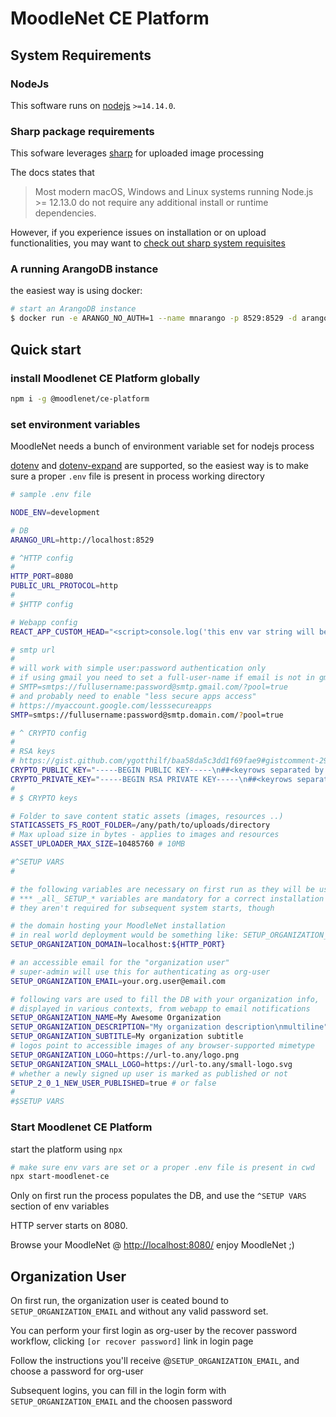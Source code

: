 # MoodleNet CE Platform

## System Requirements

### NodeJs

This software runs on [nodejs](https://nodejs.org/) `>=14.14.0`.

### Sharp package requirements

This sofware leverages [sharp](https://www.npmjs.com/package/sharp) for uploaded image processing

The docs states that

> Most modern macOS, Windows and Linux systems running Node.js >= 12.13.0 do not require any additional install or runtime dependencies.

However, if you experience issues on installation or on upload functionalities, you may want to [check out sharp system requisites](https://github.com/lovell/sharp/tree/master/docs)

### A running ArangoDB instance

the easiest way is using docker:

```sh
# start an ArangoDB instance
$ docker run -e ARANGO_NO_AUTH=1 --name mnarango -p 8529:8529 -d arangodb
```

## Quick start

### install Moodlenet CE Platform globally

```sh
npm i -g @moodlenet/ce-platform
```

### set environment variables

MoodleNet needs a bunch of environment variable set for nodejs process

[dotenv](https://www.npmjs.com/package/dotenv) and [dotenv-expand](https://www.npmjs.com/package/dotenv-expand) are supported, so the easiest way is to make sure a proper `.env` file is present in process working directory

```sh
# sample .env file

NODE_ENV=development

# DB
ARANGO_URL=http://localhost:8529

# ^HTTP config
#
HTTP_PORT=8080
PUBLIC_URL_PROTOCOL=http
#
# $HTTP config

# Webapp config
REACT_APP_CUSTOM_HEAD="<script>console.log('this env var string will be embedded as-is in HTML>HEAD')</script>"

# smtp url
#
# will work with simple user:password authentication only
# if using gmail you need to set a full-user-name if email is not in gmail domain
# SMTP=smtps://fullusername:password@smtp.gmail.com/?pool=true
# and probably need to enable "less secure apps access"
# https://myaccount.google.com/lesssecureapps
SMTP=smtps://fullusername:password@smtp.domain.com/?pool=true

# ^ CRYPTO config
#
# RSA keys
# https://gist.github.com/ygotthilf/baa58da5c3dd1f69fae9#gistcomment-2932501
CRYPTO_PUBLIC_KEY="-----BEGIN PUBLIC KEY-----\n##<keyrows separated by \n>##\n-----END PUBLIC KEY-----"
CRYPTO_PRIVATE_KEY="-----BEGIN RSA PRIVATE KEY-----\n##<keyrows separated by \n>##\n-----END RSA PRIVATE KEY-----"
#
# $ CRYPTO keys

# Folder to save content static assets (images, resources ..)
STATICASSETS_FS_ROOT_FOLDER=/any/path/to/uploads/directory
# Max upload size in bytes - applies to images and resources
ASSET_UPLOADER_MAX_SIZE=10485760 # 10MB

#^SETUP VARS
#

# the following variables are necessary on first run as they will be used for initial DB population
# *** _all_ SETUP_* variables are mandatory for a correct installation ***
# they aren't required for subsequent system starts, though

# the domain hosting your MoodleNet installation
# in real world deployment would be something like: SETUP_ORGANIZATION_DOMAIN=my.example.domain.com
SETUP_ORGANIZATION_DOMAIN=localhost:${HTTP_PORT}

# an accessible email for the "organization user"
# super-admin will use this for authenticating as org-user
SETUP_ORGANIZATION_EMAIL=your.org.user@email.com

# following vars are used to fill the DB with your organization info,
# displayed in various contexts, from webapp to email notifications
SETUP_ORGANIZATION_NAME=My Awesome Organization
SETUP_ORGANIZATION_DESCRIPTION="My organization description\nmultiline"
SETUP_ORGANIZATION_SUBTITLE=My organization subtitle
# logos point to accessible images of any browser-supported mimetype
SETUP_ORGANIZATION_LOGO=https://url-to.any/logo.png
SETUP_ORGANIZATION_SMALL_LOGO=https://url-to.any/small-logo.svg
# whether a newly signed up user is marked as published or not
SETUP_2_0_1_NEW_USER_PUBLISHED=true # or false
#
#$SETUP VARS
```

### Start Moodlenet CE Platform

start the platform using `npx`

```sh
# make sure env vars are set or a proper .env file is present in cwd
npx start-moodlenet-ce
```

Only on first run the process populates the DB, and use the `^SETUP VARS` section of env variables

HTTP server starts on 8080.

Browse your MoodleNet @ [http://localhost:8080/](http://localhost:8080/) enjoy MoodleNet ;)

## Organization User

On first run, the organization user is ceated bound to `SETUP_ORGANIZATION_EMAIL` and without any valid password set.

You can perform your first login as org-user by the recover password workflow, clicking `[or recover password]` link in login page

Follow the instructions you'll receive @`SETUP_ORGANIZATION_EMAIL`, and choose a password for org-user

Subsequent logins, you can fill in the login form with `SETUP_ORGANIZATION_EMAIL` and the choosen password
